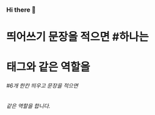 ### Hi there 👋

# 띄어쓰기 문장을 적으면 #하나는 <h1>태그와 같은 역할을
###### #6개 한칸 띄우고 문장을 적으면 <h6> 같은 역할을 합니다.

<!--
**jjjjjjji-hun/jjjjjjji-hun** is a ✨ _special_ ✨ repository because its `README.md` (this file) appears on your GitHub profile.

Here are some ideas to get you started:

- 🔭 I’m currently working on ...
- 🌱 I’m currently learning ...
- 👯 I’m looking to collaborate on ...
- 🤔 I’m looking for help with ...
- 💬 Ask me about ...
- 📫 How to reach me: ...
- 😄 Pronouns: ...
- ⚡ Fun fact: ...
-->
